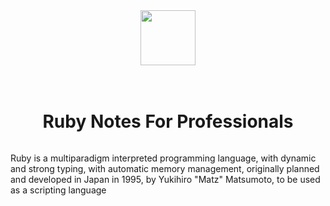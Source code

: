 <div style="display: flex; flex-direction: column; align-items: center">

<img src="https://user-images.githubusercontent.com/46490801/111015636-af9c9e80-8388-11eb-958f-7d48258ae4b4.png" width="88" />


<br/>
<br/>
<h1>Ruby Notes For Professionals</h1>

<p>
    Ruby is a multiparadigm interpreted programming language, with dynamic and strong typing, with automatic memory management, originally planned and developed in Japan in 1995, by Yukihiro "Matz" Matsumoto, to be used as a scripting language
</p>

</div>